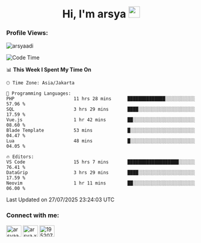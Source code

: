 <h1 align="center">Hi, I'm arsya 
  <img src="https://media.giphy.com/media/hvRJCLFzcasrR4ia7z/giphy.gif" width="30px"/>
</h1>

<p align="left"> <h3>Profile Views:</h3> <img src="https://komarev.com/ghpvc/?username=arsyaadi&label=Profile%20views&color=0e75b6&style=flat" alt="arsyaadi" /> </p>

<!--START_SECTION:waka-->
![Code Time](http://img.shields.io/badge/Code%20Time-4%2C263%20hrs%2027%20mins-blue)

📊 **This Week I Spent My Time On** 

```text
🕑︎ Time Zone: Asia/Jakarta

💬 Programming Languages: 
PHP                      11 hrs 28 mins      ██████████████░░░░░░░░░░░   57.96 % 
SQL                      3 hrs 29 mins       ████░░░░░░░░░░░░░░░░░░░░░   17.59 % 
Vue.js                   1 hr 42 mins        ██░░░░░░░░░░░░░░░░░░░░░░░   08.60 % 
Blade Template           53 mins             █░░░░░░░░░░░░░░░░░░░░░░░░   04.47 % 
Lua                      48 mins             █░░░░░░░░░░░░░░░░░░░░░░░░   04.05 % 

🔥 Editors: 
VS Code                  15 hrs 7 mins       ███████████████████░░░░░░   76.41 % 
DataGrip                 3 hrs 29 mins       ████░░░░░░░░░░░░░░░░░░░░░   17.59 % 
Neovim                   1 hr 11 mins        ██░░░░░░░░░░░░░░░░░░░░░░░   06.00 % 
```


 Last Updated on 27/07/2025 23:24:03 UTC
<!--END_SECTION:waka-->

<!-- - 📫 How to reach me **itsme@arsyaadi.software** -->


<h3 align="left">Connect with me:</h3>
<p align="left">
<a href="https://linkedin.com/in/arsyaadi" target="blank"><img align="center" src="https://raw.githubusercontent.com/rahuldkjain/github-profile-readme-generator/master/src/images/icons/Social/linked-in-alt.svg" alt="arsyaadi" height="30" width="40" /></a>
<a href="https://fb.com/arsya.xkz" target="blank"><img align="center" src="https://raw.githubusercontent.com/rahuldkjain/github-profile-readme-generator/master/src/images/icons/Social/facebook.svg" alt="arsya.xkz" height="30" width="40" /></a>
<a href="https://stackoverflow.com/users/19520749" target="blank"><img align="center" src="https://raw.githubusercontent.com/rahuldkjain/github-profile-readme-generator/master/src/images/icons/Social/stack-overflow.svg" alt="19520749" height="30" width="40" /></a>
</p>
